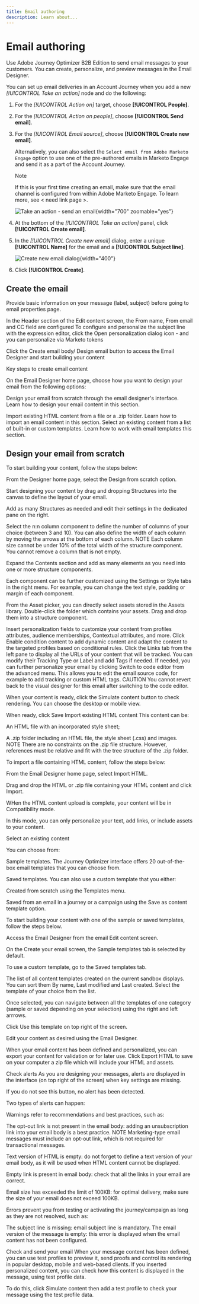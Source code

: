 ```yaml
---
title: Email authoring
description: Learn about...
---
```


# Email authoring

Use Adobe Journey Optimizer B2B Edition to send email messages to your customers. You can create, personalize, and preview messages in the Email Designer.

You can set up email deliveries in an Account Journey when you add a new _[!UICONTROL Take an action]_ node and do the following:

1. For the _[!UICONTROL Action on]_ target, choose **[!UICONTROL People]**.
1. For the _[!UICONTROL Action on people]_, choose **[!UICONTROL Send email]**.
1. For the _[!UICONTROL Email source]_, choose **[!UICONTROL Create new email]**.

   Alternatively, you can also select the `Select email from Adobe Marketo Engage` option to use one of the pre-authored emails in Marketo Engage and send it as a part of the Account Journey.

   >[!NOTE]
   >
   >If this is your first time creating an email, make sure that the email channel is configured from within Adobe Marketo Engage. To learn more, see < need link page >.

   ![Take an action - send an email](assets/journey-node-send-email.png){width="700" zoomable="yes"}

1. At the bottom of the _[!UICONTROL Take an action]_ panel, click **[!UICONTROL Create email]**.

1. In the _[!UICONTROL Create new email]_ dialog, enter a unique **[!UICONTROL Name]** for the email and a **[!UICONTROL Subject line]**.

   ![Create new email dialog](assets/create-new-email.png){width="400"}

1. Click **[!UICONTROL Create]**.

## Create the email

Provide basic information on your message (label, subject) before going to email properties page.

In the Header section of the Edit content screen, the From name, From email and CC field are configured 
To configure and personalize the subject line with the expression editor, click the Open personalization dialog icon - and you can personalize via Marketo tokens

Click the Create email body/ Design email button to access the Email Designer and start building your content

Key steps to create email content

On the Email Designer home page, choose how you want to design your email from the following options:

Design your email from scratch through the email designer's interface. Learn how to design your email content in this section.

Import existing HTML content from a file or a .zip folder. Learn how to import an email content in this section.
Select an existing content from a list of built-in or custom templates. Learn how to work with email templates this section.

## Design your email from scratch

To start building your content, follow the steps below:

From the Designer home page, select the Design from scratch option.

Start designing your content by drag and dropping Structures into the canvas to define the layout of your email.

Add as many Structures as needed and edit their settings in the dedicated pane on the right.

Select the n:n column component to define the number of columns of your choice (between 3 and 10). You can also define the width of each column by moving the arrows at the bottom of each column.
NOTE
Each column size cannot be under 10% of the total width of the structure component. You cannot remove a column that is not empty.

Expand the Contents section and add as many elements as you need into one or more structure components. 

Each component can be further customized using the Settings or Style tabs in the right menu. For example, you can change the text style, padding or margin of each component. 

From the Asset picker, you can directly select assets stored in the Assets library. Double-click the folder which contains your assets. Drag and drop them into a structure component.

Insert personalization fields to customize your content from profiles attributes, audience memberships, Contextual attributes, and more. 
Click Enable condition content to add dynamic content and adapt the content to the targeted profiles based on conditional rules.
Click the Links tab from the left pane to display all the URLs of your content that will be tracked. You can modify their Tracking Type or Label and add Tags if needed. 
If needed, you can further personalize your email by clicking Switch to code editor from the advanced menu. This allows you to edit the email source code, for example to add tracking or custom HTML tags.
CAUTION
You cannot revert back to the visual designer for this email after switching to the code editor.

When your content is ready, click the Simulate content button to check rendering. You can choose the desktop or mobile view.

When ready, click Save
Import existing HTML content
This content can be:

An HTML file with an incorporated style sheet;

A .zip folder including an HTML file, the style sheet (.css) and images.
NOTE
There are no constraints on the .zip file structure. However, references must be relative and fit with the tree structure of the .zip folder.

To import a file containing HTML content, follow the steps below:

From the Email Designer home page, select Import HTML.

Drag and drop the HTML or .zip file containing your HTML content and click Import.

WHen the HTML content upload is complete, your content will be in Compatibility mode.

In this mode, you can only personalize your text, add links, or include assets to your content.

Select an existing content

You can choose from:

Sample templates. The Journey Optimizer interface offers 20 out-of-the-box email templates that you can choose from.

Saved templates. You can also use a custom template that you either:

Created from scratch using the Templates menu.

Saved from an email in a journey or a campaign using the Save as content template option. 

To start building your content with one of the sample or saved templates, follow the steps below.

Access the Email Designer from the email Edit content screen.

On the Create your email screen, the Sample templates tab is selected by default.

To use a custom template, go to the Saved templates tab.

The list of all content templates created on the current sandbox displays. You can sort them By name, Last modified and Last created.
Select the template of your choice from the list.

Once selected, you can navigate between all the templates of one category (sample or saved depending on your selection) using the right and left arrrows.

Click Use this template on top right of the screen.

Edit your content as desired using the Email Designer.



When your email content has been defined and personalized, you can export your content for validation or for later use. Click Export HTML to save on your computer a zip file which will include your HTML and assets.

Check alerts
As you are designing your messages, alerts are displayed in the interface (on top right of the screen) when key settings are missing.

If you do not see this button, no alert has been detected.

Two types of alerts can happen:

Warnings refer to recommendations and best practices, such as:

The opt-out link is not present in the email body: adding an unsubscription link into your email body is a best practice. 
NOTE
Marketing-type email messages must include an opt-out link, which is not required for transactional messages. 

Text version of HTML is empty: do not forget to define a text version of your email body, as it will be used when HTML content cannot be displayed.

Empty link is present in email body: check that all the links in your email are correct. 

Email size has exceeded the limit of 100KB: for optimal delivery, make sure the size of your email does not exceed 100KB. 

Errors prevent you from testing or activating the journey/campaign as long as they are not resolved, such as:

The subject line is missing: email subject line is mandatory. 
The email version of the message is empty: this error is displayed when the email content has not been configured.

Check and send your email
When your message content has been defined, you can use test profiles to preview it, send proofs and control its rendering in popular desktop, mobile and web-based clients. If you inserted personalized content, you can check how this content is displayed in the message, using test profile data.

To do this, click Simulate content then add a test profile to check your message using the test profile data.
